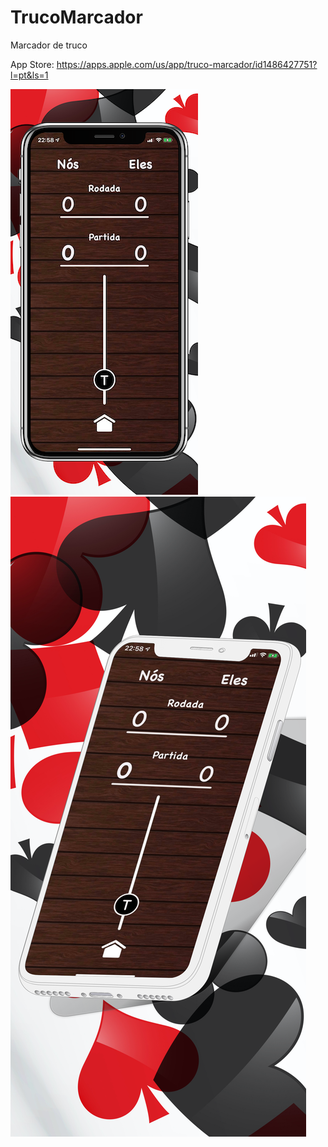 # TrucoMarcador

Marcador de truco

App Store: https://apps.apple.com/us/app/truco-marcador/id1486427751?l=pt&ls=1

![screen1](https://github.com/JoaoFloresDev/TrucoMarcador/blob/master/screen1.png) ![screen1](https://github.com/JoaoFloresDev/TrucoMarcador/blob/master/screen3.png)
